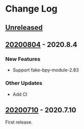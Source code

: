 # Change Log


## [Unreleased](https://github.com/nutti/fake-bge-module/compare/20200804...master)


## [20200804](https://github.com/nutti/fake-bge-module/compare/20200710...20200804) - 2020.8.4

### New Features

* Support fake-bpy-module-2.83


### Other Updates

* Add CI


## [20200710](https://github.com/nutti/fake-bge-module/compare/04cb21ba7419904bd7cf5ac17dd14c91b02b6c30...20200710) - 2020.7.10

First release.
